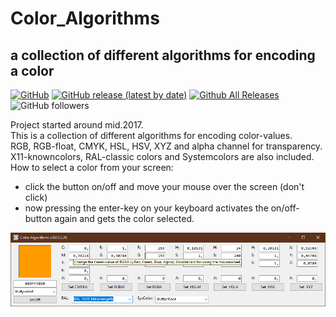 # Color_Algorithms  
## a collection of different algorithms for encoding a color  

[![GitHub](https://img.shields.io/github/license/OlimilO1402/Color_Algorithms?style=plastic)](https://github.com/OlimilO1402/Color_Algorithms/blob/master/LICENSE) 
[![GitHub release (latest by date)](https://img.shields.io/github/v/release/OlimilO1402/Color_Algorithms?style=plastic)](https://github.com/OlimilO1402/Color_Algorithms/releases/latest)
[![Github All Releases](https://img.shields.io/github/downloads/OlimilO1402/Color_Algorithms/total.svg)](https://github.com/OlimilO1402/Color_Algorithms/releases/download/v2023.2.27/ColorAlgos_v2023.2.27.zip)
![GitHub followers](https://img.shields.io/github/followers/OlimilO1402?style=social)

Project started around mid.2017.  
This is a collection of different algorithms for encoding color-values.  
RGB, RGB-float, CMYK, HSL, HSV, XYZ and alpha channel for transparency.  
X11-knowncolors, RAL-classic colors and Systemcolors are also included.  
How to select a color from your screen:
* click the button on/off and move your mouse over the screen (don't click)  
* now pressing the enter-key on your keyboard activates the on/off-button again and gets the color selected.  
   

![ColorAlgos Image](Resources/ColorAlgos.png "ColorAlgos Image")